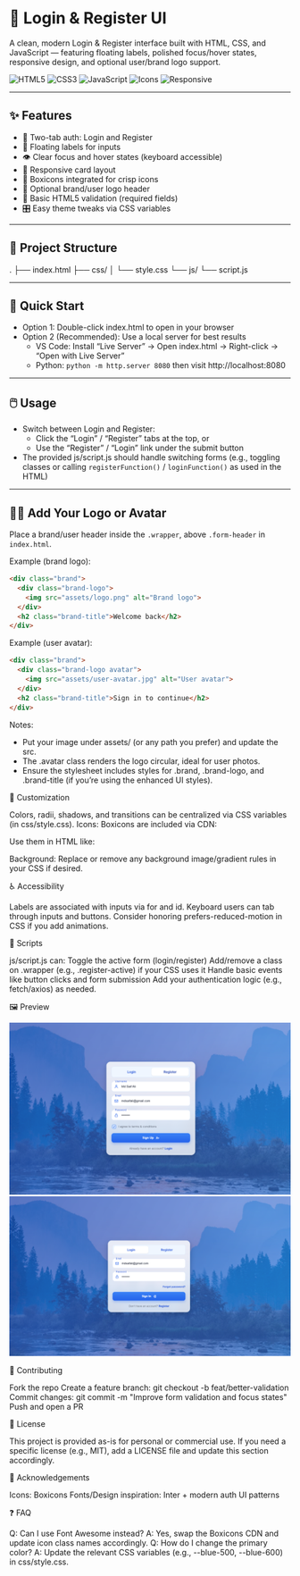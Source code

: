 # 🔐 Login & Register UI

A clean, modern Login & Register interface built with HTML, CSS, and JavaScript — featuring floating labels, polished focus/hover states, responsive design, and optional user/brand logo support.

![HTML5](https://img.shields.io/badge/HTML5-E34F26?logo=html5&logoColor=white)
![CSS3](https://img.shields.io/badge/CSS3-1572B6?logo=css3&logoColor=white)
![JavaScript](https://img.shields.io/badge/JavaScript-F7DF1E?logo=javascript&logoColor=000000)
![Icons](https://img.shields.io/badge/Icons-Boxicons-1E90FF)
![Responsive](https://img.shields.io/badge/Responsive-Yes-34D399)

---

## ✨ Features

- 🧭 Two-tab auth: Login and Register
- 📝 Floating labels for inputs
- 👁️ Clear focus and hover states (keyboard accessible)
- 📱 Responsive card layout
- 🧩 Boxicons integrated for crisp icons
- 👤 Optional brand/user logo header
- 🧪 Basic HTML5 validation (required fields)
- 🎛️ Easy theme tweaks via CSS variables

---

## 📂 Project Structure


. ├── index.html ├── css/ │ └── style.css └── js/ └── script.js

---

## 🚀 Quick Start

- Option 1: Double-click index.html to open in your browser
- Option 2 (Recommended): Use a local server for best results
  - VS Code: Install “Live Server” → Open index.html → Right-click → “Open with Live Server”
  - Python: `python -m http.server 8080` then visit http://localhost:8080

---

## 🖱️ Usage

- Switch between Login and Register:
  - Click the “Login” / “Register” tabs at the top, or
  - Use the “Register” / “Login” link under the submit button
- The provided js/script.js should handle switching forms (e.g., toggling classes or calling `registerFunction()` / `loginFunction()` as used in the HTML)

---

## 🧑‍🎨 Add Your Logo or Avatar

Place a brand/user header inside the `.wrapper`, above `.form-header` in `index.html`.

Example (brand logo):
```html
<div class="brand">
  <div class="brand-logo">
    <img src="assets/logo.png" alt="Brand logo">
  </div>
  <h2 class="brand-title">Welcome back</h2>
</div>
```

Example (user avatar):
```html
<div class="brand">
  <div class="brand-logo avatar">
    <img src="assets/user-avatar.jpg" alt="User avatar">
  </div>
  <h2 class="brand-title">Sign in to continue</h2>
</div>
```
Notes:

- Put your image under assets/ (or any path you prefer) and update the src.
- The .avatar class renders the logo circular, ideal for user photos.
- Ensure the stylesheet includes styles for .brand, .brand-logo, and .brand-title (if you’re using the enhanced UI styles).

🎨 Customization

Colors, radii, shadows, and transitions can be centralized via CSS variables (in css/style.css).
Icons: Boxicons are included via CDN:
<link href="https://unpkg.com/boxicons@2.1.4/css/boxicons.min.css" rel="stylesheet">

Use them in HTML like:
<i class="bx bx-envelope"></i>
<i class="bx bx-lock-alt"></i>
<i class="bx bx-user"></i>

Background: Replace or remove any background image/gradient rules in your
CSS if desired.

♿ Accessibility

Labels are associated with inputs via for and id.
Keyboard users can tab through inputs and buttons.
Consider honoring prefers-reduced-motion in CSS if you add animations.

🧰 Scripts

js/script.js can:
Toggle the active form (login/register)
Add/remove a class on .wrapper (e.g., .register-active) if your CSS uses it
Handle basic events like button clicks and form submission
Add your authentication logic (e.g., fetch/axios) as needed.

🖼️ Preview

![image](https://github.com/MdSaifAli063/Login-Register-UI/blob/8b116218cd8637c3cb2fa8729e3ae9b3d97ef82e/Screenshot%202025-09-13%20014449.png)
![image](https://github.com/MdSaifAli063/Login-Register-UI/blob/fee633c0c5cf603380553214d3c6e641b300882a/Screenshot%202025-09-13%20014254.png)


🤝 Contributing

Fork the repo
Create a feature branch: git checkout -b feat/better-validation
Commit changes: git commit -m "Improve form validation and focus states"
Push and open a PR

📄 License

This project is provided as-is for personal or commercial use. If you need a specific license (e.g., MIT), add a LICENSE file and update this section accordingly.

🙏 Acknowledgements

Icons: Boxicons
Fonts/Design inspiration: Inter + modern auth UI patterns

❓ FAQ

Q: Can I use Font Awesome instead?
A: Yes, swap the Boxicons CDN and update icon class names accordingly.
Q: How do I change the primary color?
A: Update the relevant CSS variables (e.g., --blue-500, --blue-600) in css/style.css.
